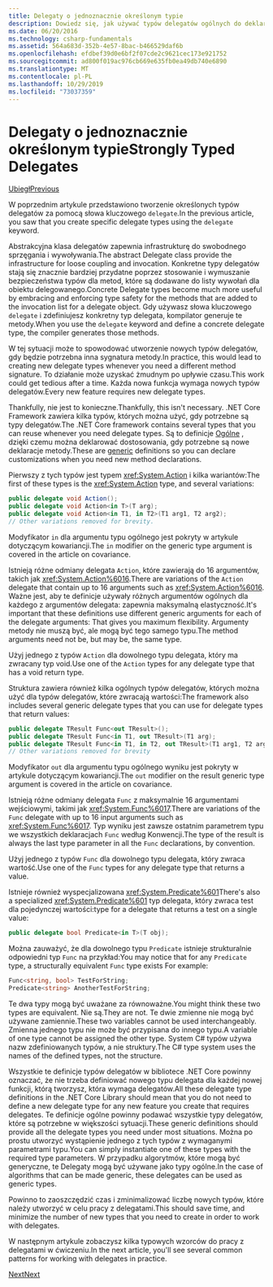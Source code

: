 ```yaml
---
title: Delegaty o jednoznacznie określonym typie
description: Dowiedz się, jak używać typów delegatów ogólnych do deklarowania typów niestandardowych podczas tworzenia funkcji wymagającej delegatów.
ms.date: 06/20/2016
ms.technology: csharp-fundamentals
ms.assetid: 564a683d-352b-4e57-8bac-b466529daf6b
ms.openlocfilehash: efdbef39d0e6bf2f07cde2c9621cec173e921752
ms.sourcegitcommit: ad800f019ac976cb669e635fb0ea49db740e6890
ms.translationtype: MT
ms.contentlocale: pl-PL
ms.lasthandoff: 10/29/2019
ms.locfileid: "73037359"
---
```

# <a name="strongly-typed-delegates"></a><span data-ttu-id="c7d7a-103">Delegaty o jednoznacznie określonym typie</span><span class="sxs-lookup"><span data-stu-id="c7d7a-103">Strongly Typed Delegates</span></span>

[<span data-ttu-id="c7d7a-104">Ubiegł</span><span class="sxs-lookup"><span data-stu-id="c7d7a-104">Previous</span></span>](delegate-class.md)

<span data-ttu-id="c7d7a-105">W poprzednim artykule przedstawiono tworzenie określonych typów delegatów za pomocą słowa kluczowego `delegate`.</span><span class="sxs-lookup"><span data-stu-id="c7d7a-105">In the previous article, you saw that you create specific delegate types using the `delegate` keyword.</span></span> 

<span data-ttu-id="c7d7a-106">Abstrakcyjna klasa delegatów zapewnia infrastrukturę do swobodnego sprzęgania i wywoływania.</span><span class="sxs-lookup"><span data-stu-id="c7d7a-106">The abstract Delegate class provide the infrastructure for loose coupling and invocation.</span></span> <span data-ttu-id="c7d7a-107">Konkretne typy delegatów stają się znacznie bardziej przydatne poprzez stosowanie i wymuszanie bezpieczeństwa typów dla metod, które są dodawane do listy wywołań dla obiektu delegowanego.</span><span class="sxs-lookup"><span data-stu-id="c7d7a-107">Concrete Delegate types become much more useful by embracing and enforcing type safety for the methods that are added to the invocation list for a delegate object.</span></span> <span data-ttu-id="c7d7a-108">Gdy używasz słowa kluczowego `delegate` i zdefiniujesz konkretny typ delegata, kompilator generuje te metody.</span><span class="sxs-lookup"><span data-stu-id="c7d7a-108">When you use the `delegate` keyword and define a concrete delegate type, the compiler generates those methods.</span></span>

<span data-ttu-id="c7d7a-109">W tej sytuacji może to spowodować utworzenie nowych typów delegatów, gdy będzie potrzebna inna sygnatura metody.</span><span class="sxs-lookup"><span data-stu-id="c7d7a-109">In practice, this would lead to creating new delegate types whenever you need a different method signature.</span></span> <span data-ttu-id="c7d7a-110">To działanie może uzyskać żmudnym po upływie czasu.</span><span class="sxs-lookup"><span data-stu-id="c7d7a-110">This work could get tedious after a time.</span></span> <span data-ttu-id="c7d7a-111">Każda nowa funkcja wymaga nowych typów delegatów.</span><span class="sxs-lookup"><span data-stu-id="c7d7a-111">Every new feature requires new delegate types.</span></span>

<span data-ttu-id="c7d7a-112">Thankfully, nie jest to konieczne.</span><span class="sxs-lookup"><span data-stu-id="c7d7a-112">Thankfully, this isn't necessary.</span></span> <span data-ttu-id="c7d7a-113">.NET Core Framework zawiera kilka typów, których można użyć, gdy potrzebne są typy delegatów.</span><span class="sxs-lookup"><span data-stu-id="c7d7a-113">The .NET Core framework contains several types that you can reuse whenever you need delegate types.</span></span> <span data-ttu-id="c7d7a-114">Są to definicje [Ogólne](programming-guide/generics/index.md) , dzięki czemu można deklarować dostosowania, gdy potrzebne są nowe deklaracje metody.</span><span class="sxs-lookup"><span data-stu-id="c7d7a-114">These are [generic](programming-guide/generics/index.md) definitions so you can declare customizations when you need new method declarations.</span></span> 

<span data-ttu-id="c7d7a-115">Pierwszy z tych typów jest typem <xref:System.Action> i kilka wariantów:</span><span class="sxs-lookup"><span data-stu-id="c7d7a-115">The first of these types is the <xref:System.Action> type, and several variations:</span></span>

```csharp
public delegate void Action();
public delegate void Action<in T>(T arg);
public delegate void Action<in T1, in T2>(T1 arg1, T2 arg2);
// Other variations removed for brevity.
```

<span data-ttu-id="c7d7a-116">Modyfikator `in` dla argumentu typu ogólnego jest pokryty w artykule dotyczącym kowariancji.</span><span class="sxs-lookup"><span data-stu-id="c7d7a-116">The `in` modifier on the generic type argument is covered in the article on covariance.</span></span>

<span data-ttu-id="c7d7a-117">Istnieją różne odmiany delegata `Action`, które zawierają do 16 argumentów, takich jak <xref:System.Action%6016>.</span><span class="sxs-lookup"><span data-stu-id="c7d7a-117">There are variations of the `Action` delegate that contain up to 16 arguments such as <xref:System.Action%6016>.</span></span>
<span data-ttu-id="c7d7a-118">Ważne jest, aby te definicje używały różnych argumentów ogólnych dla każdego z argumentów delegata: zapewnia maksymalną elastyczność.</span><span class="sxs-lookup"><span data-stu-id="c7d7a-118">It's important that these definitions use different generic arguments for each of the delegate arguments: That gives you maximum flexibility.</span></span> <span data-ttu-id="c7d7a-119">Argumenty metody nie muszą być, ale mogą być tego samego typu.</span><span class="sxs-lookup"><span data-stu-id="c7d7a-119">The method arguments need not be, but may be, the same type.</span></span>

<span data-ttu-id="c7d7a-120">Użyj jednego z typów `Action` dla dowolnego typu delegata, który ma zwracany typ void.</span><span class="sxs-lookup"><span data-stu-id="c7d7a-120">Use one of the `Action` types for any delegate type that has a void return type.</span></span>

<span data-ttu-id="c7d7a-121">Struktura zawiera również kilka ogólnych typów delegatów, których można użyć dla typów delegatów, które zwracają wartości:</span><span class="sxs-lookup"><span data-stu-id="c7d7a-121">The framework also includes several generic delegate types that you can use for delegate types that return values:</span></span>

```csharp
public delegate TResult Func<out TResult>();
public delegate TResult Func<in T1, out TResult>(T1 arg);
public delegate TResult Func<in T1, in T2, out TResult>(T1 arg1, T2 arg2);
// Other variations removed for brevity
```

<span data-ttu-id="c7d7a-122">Modyfikator `out` dla argumentu typu ogólnego wyniku jest pokryty w artykule dotyczącym kowariancji.</span><span class="sxs-lookup"><span data-stu-id="c7d7a-122">The `out` modifier on the result generic type argument is covered in the article on covariance.</span></span>

<span data-ttu-id="c7d7a-123">Istnieją różne odmiany delegata `Func` z maksymalnie 16 argumentami wejściowymi, takimi jak <xref:System.Func%6017>.</span><span class="sxs-lookup"><span data-stu-id="c7d7a-123">There are variations of the `Func` delegate with up to 16 input arguments such as <xref:System.Func%6017>.</span></span>
<span data-ttu-id="c7d7a-124">Typ wyniku jest zawsze ostatnim parametrem typu we wszystkich deklaracjach `Func` według Konwencji.</span><span class="sxs-lookup"><span data-stu-id="c7d7a-124">The type of the result is always the last type parameter in all the `Func` declarations, by convention.</span></span>

<span data-ttu-id="c7d7a-125">Użyj jednego z typów `Func` dla dowolnego typu delegata, który zwraca wartość.</span><span class="sxs-lookup"><span data-stu-id="c7d7a-125">Use one of the `Func` types for any delegate type that returns a value.</span></span>

<span data-ttu-id="c7d7a-126">Istnieje również wyspecjalizowana <xref:System.Predicate%601></span><span class="sxs-lookup"><span data-stu-id="c7d7a-126">There's also a specialized <xref:System.Predicate%601></span></span> 
<span data-ttu-id="c7d7a-127">typ delegata, który zwraca test dla pojedynczej wartości:</span><span class="sxs-lookup"><span data-stu-id="c7d7a-127">type for a delegate that returns a test on a single value:</span></span>

```csharp
public delegate bool Predicate<in T>(T obj);
```

<span data-ttu-id="c7d7a-128">Można zauważyć, że dla dowolnego typu `Predicate` istnieje strukturalnie odpowiedni typ `Func` na przykład:</span><span class="sxs-lookup"><span data-stu-id="c7d7a-128">You may notice that for any `Predicate` type, a structurally equivalent `Func` type exists For example:</span></span>

```csharp
Func<string, bool> TestForString;
Predicate<string> AnotherTestForString;
```

<span data-ttu-id="c7d7a-129">Te dwa typy mogą być uważane za równoważne.</span><span class="sxs-lookup"><span data-stu-id="c7d7a-129">You might think these two types are equivalent.</span></span> <span data-ttu-id="c7d7a-130">Nie są.</span><span class="sxs-lookup"><span data-stu-id="c7d7a-130">They are not.</span></span>
<span data-ttu-id="c7d7a-131">Te dwie zmienne nie mogą być używane zamiennie.</span><span class="sxs-lookup"><span data-stu-id="c7d7a-131">These two variables cannot be used interchangeably.</span></span> <span data-ttu-id="c7d7a-132">Zmienna jednego typu nie może być przypisana do innego typu.</span><span class="sxs-lookup"><span data-stu-id="c7d7a-132">A variable of one type cannot be assigned the other type.</span></span> <span data-ttu-id="c7d7a-133">System C# typów używa nazw zdefiniowanych typów, a nie struktury.</span><span class="sxs-lookup"><span data-stu-id="c7d7a-133">The C# type system uses the names of the defined types, not the structure.</span></span>

<span data-ttu-id="c7d7a-134">Wszystkie te definicje typów delegatów w bibliotece .NET Core powinny oznaczać, że nie trzeba definiować nowego typu delegata dla każdej nowej funkcji, którą tworzysz, która wymaga delegatów.</span><span class="sxs-lookup"><span data-stu-id="c7d7a-134">All these delegate type definitions in the .NET Core Library should mean that you do not need to define a new delegate type for any new feature you create that requires delegates.</span></span> <span data-ttu-id="c7d7a-135">Te definicje ogólne powinny podawać wszystkie typy delegatów, które są potrzebne w większości sytuacji.</span><span class="sxs-lookup"><span data-stu-id="c7d7a-135">These generic definitions should provide all the delegate types you need under most situations.</span></span> <span data-ttu-id="c7d7a-136">Można po prostu utworzyć wystąpienie jednego z tych typów z wymaganymi parametrami typu.</span><span class="sxs-lookup"><span data-stu-id="c7d7a-136">You can simply instantiate one of these types with the required type parameters.</span></span> <span data-ttu-id="c7d7a-137">W przypadku algorytmów, które mogą być generyczne, te Delegaty mogą być używane jako typy ogólne.</span><span class="sxs-lookup"><span data-stu-id="c7d7a-137">In the case of algorithms that can be made generic, these delegates can be used as generic types.</span></span> 

<span data-ttu-id="c7d7a-138">Powinno to zaoszczędzić czas i zminimalizować liczbę nowych typów, które należy utworzyć w celu pracy z delegatami.</span><span class="sxs-lookup"><span data-stu-id="c7d7a-138">This should save time, and minimize the number of new types that you need to create in order to work with delegates.</span></span>

<span data-ttu-id="c7d7a-139">W następnym artykule zobaczysz kilka typowych wzorców do pracy z delegatami w ćwiczeniu.</span><span class="sxs-lookup"><span data-stu-id="c7d7a-139">In the next article, you'll see several common patterns for working with delegates in practice.</span></span>

[<span data-ttu-id="c7d7a-140">Next</span><span class="sxs-lookup"><span data-stu-id="c7d7a-140">Next</span></span>](delegates-patterns.md)
